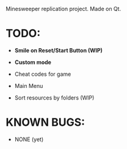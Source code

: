 Minesweeper replication project. Made on Qt.

# TODO:

- **Smile on Reset/Start Button (WIP)**
- **Custom mode**

- Cheat codes for game 
- Main Menu
- Sort resources by folders (WIP)


# KNOWN BUGS:

- NONE (yet)

